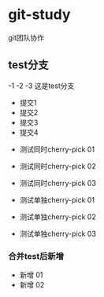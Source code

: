 # git-study
git团队协作

## test分支


-1
-2
-3
这是test分支

- 提交1
- 提交2
- 提交3
- 提交4

* 测试同时cherry-pick 01
* 测试同时cherry-pick 02
* 测试同时cherry-pick 03


* 测试单独cherry-pick 01
* 测试单独cherry-pick 02
* 测试单独cherry-pick 03


### 合并test后新增
- 新增 01
- 新增 02